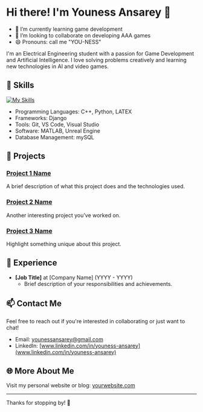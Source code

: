 # Hi there! I'm Youness Ansarey 👋 

- 🔭 I’m currently learning game development 
- 👯 I’m looking to collaborate on developing AAA games
- 😄 Pronouns: call me "YOU-NESS"

I'm an Electrical Engineering student with a passion for Game Development and Artificial Intelligence. I love solving problems creatively and learning new technologies in AI and video games.  

## 🌌 Skills

[![My Skills](https://skillicons.dev/icons?i=git,cpp,python,vscode,django,latex,matlab,mysql,visualstudio,unreal)](https://skillicons.dev)

- Programming Languages: C++, Python, LATEX 
- Frameworks: Django  
- Tools: Git, VS Code, Visual Studio
- Software: MATLAB, Unreal Engine
- Database Management: mySQL

## 📂 Projects  

### [Project 1 Name](https://github.com/YourUsername/Project1)  
A brief description of what this project does and the technologies used.  

### [Project 2 Name](https://github.com/YourUsername/Project2)  
Another interesting project you’ve worked on.  

### [Project 3 Name](https://github.com/YourUsername/Project3)  
Highlight something unique about this project.  

## 💼 Experience  

- **[Job Title]** at [Company Name] (YYYY - YYYY)  
  - Brief description of your responsibilities and achievements.  

## 📫 Contact Me  

Feel free to reach out if you're interested in collaborating or just want to chat!  
- Email: [younessansarey@gmail.com](mailto:your.younessansarey@gmail.com)  
- LinkedIn: [www.linkedin.com/in/youness-ansarey](www.linkedin.com/in/youness-ansarey)  

## 🌐 More About Me  

Visit my personal website or blog: [yourwebsite.com](https://yourwebsite.com)  

---  

Thanks for stopping by! 🚀
